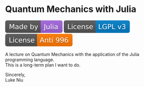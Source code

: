 # Quantum Mechanics with Julia

[![Made by Julia](MadebyJulia.svg)](https://julialang.org/)
[![License: LGPL v3](LicenseLGPLv3.svg)](https://www.gnu.org/licenses/lgpl-3.0)
[![License: NPL](LicenseNPL.svg)](https://github.com/996icu/996.ICU/blob/master/LICENSE)

A lecture on Quantum Mechanics with the application of the Julia programming language.  
This is a long-term plan I want to do.

Sincerely,  
Luke Niu
